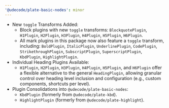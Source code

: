 ```yaml
---
'@udecode/plate-basic-nodes': minor
---
```


- New `toggle` Transforms Added:
  - Block plugins with new `toggle` transforms: `BlockquotePlugin`, `H1Plugin`, `H2Plugin`, `H3Plugin`, `H4Plugin`, `H5Plugin`, `H6Plugin`.
  - All mark plugins in this package now also feature a `toggle` transform, including: `BoldPlugin`, `ItalicPlugin`, `UnderlinePlugin`, `CodePlugin`, `StrikethroughPlugin`, `SubscriptPlugin`, `SuperscriptPlugin`, `KbdPlugin`, `HighlightPlugin`.
- Individual Heading Plugins Available:
  - `H1Plugin`, `H2Plugin`, `H3Plugin`, `H4Plugin`, `H5Plugin`, and `H6Plugin` offer a flexible alternative to the general `HeadingPlugin`, allowing granular control over heading level inclusion and configuration (e.g., custom components, shortcuts per level).
- Plugin Consolidations into `@udecode/plate-basic-nodes`:
  - `KbdPlugin` (formerly from `@udecode/plate-kbd`).
  - `HighlightPlugin` (formerly from `@udecode/plate-highlight`).
